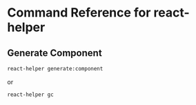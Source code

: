 # Command Reference for react-helper

## Generate Component

```bash
react-helper generate:component
```

or

```bash
react-helper gc
```
